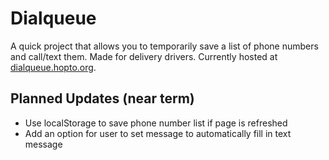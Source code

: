 # Dialqueue
A quick project that allows you to temporarily save a list of phone numbers and call/text them. Made for delivery drivers. Currently hosted at [dialqueue.hopto.org](https://dialqueue.hopto.org).

## Planned Updates (near term)
* Use localStorage to save phone number list if page is refreshed
* Add an option for user to set message to automatically fill in text message
